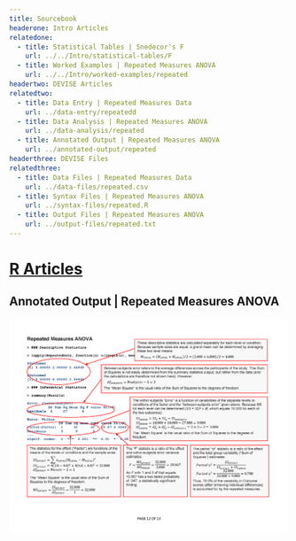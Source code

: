 ```yaml
---
title: Sourcebook
headerone: Intro Articles
relatedone:
  - title: Statistical Tables | Snedecor's F
    url: ../../Intro/statistical-tables/F
  - title: Worked Examples | Repeated Measures ANOVA
    url: ../../Intro/worked-examples/repeated
headertwo: DEVISE Articles
relatedtwo:
  - title: Data Entry | Repeated Measures Data
    url: ../data-entry/repeatedd
  - title: Data Analysis | Repeated Measures ANOVA
    url: ../data-analysis/repeated
  - title: Annotated Output | Repeated Measures ANOVA
    url: ../annotated-output/repeated
headerthree: DEVISE Files
relatedthree:
  - title: Data Files | Repeated Measures Data
    url: ../data-files/repeated.csv
  - title: Syntax Files | Repeated Measures ANOVA
    url: ../syntax-files/repeated.R
  - title: Output Files | Repeated Measures ANOVA
    url: ../output-files/repeated.txt
---
```


# [R Articles](../index.md)

## Annotated Output | Repeated Measures ANOVA

<p align="center"><kbd><img src="repeated.png"></kbd></p>
